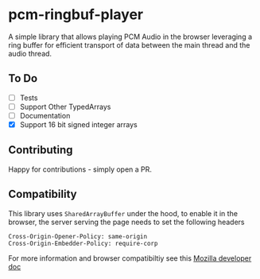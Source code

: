 # pcm-ringbuf-player

A simple library that allows playing PCM Audio in the browser leveraging a ring buffer for efficient transport of data between the main thread and the audio thread.

## To Do

- [ ] Tests
- [ ] Support Other TypedArrays
- [ ] Documentation
- [x] Support 16 bit signed integer arrays

## Contributing

Happy for contributions - simply open a PR.

## Compatibility

This library uses `SharedArrayBuffer` under the hood, to enable it in the browser, the server serving the page needs to set the following headers

```
Cross-Origin-Opener-Policy: same-origin
Cross-Origin-Embedder-Policy: require-corp
```

For more information and browser compatibiltiy see this [Mozilla developer doc](https://developer.mozilla.org/en-US/docs/Web/JavaScript/Reference/Global_Objects/SharedArrayBuffer) 
